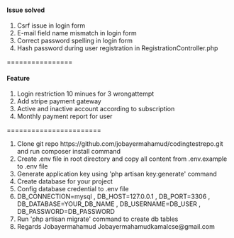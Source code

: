 <h4>Issue solved</h4>
<ol>
<li>Csrf issue in login form</li>
<li>E-mail field name mismatch in login form</li>
<li>Correct password spelling in login form</li>
<li>Hash password during user registration in RegistrationController.php</li>    
</ol>


<p>================</p>

<h4>Feature</h4>
<ol>

<li>Login restriction  10 minues for 3 wrongattempt </li>    
<li>Add stripe payment gateway</li>
<li>Active and inactive account according to subscription</li>
<li>Monthly payment report for user</li>

</ol>


<p>=======================</p>
<ol>
<li>Clone git repo
https://github.com/jobayermahamud/codingtestrepo.git
and run composer install command 
</li>    

<li>Create .env file in root directory and copy all content from .env.example to .env file</li>

<li>Generate application key using  'php artisan key:generate' command</li>

<li>Create database for your project</li>

<li>Config database credential to .env file</li>

<li>DB_CONNECTION=mysql ,
DB_HOST=127.0.0.1 ,
DB_PORT=3306 ,
DB_DATABASE=YOUR_DB_NAME ,
DB_USERNAME=DB_USER ,
DB_PASSWORD=DB_PASSWORD
    
</li>    


<li>Run 'php artisan migrate' command to create db tables</li>


<li>Regards
Jobayermahamud
Jobayermahamudkamalcse@gmail.com
    </li>

</ol>
